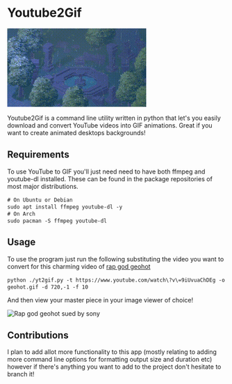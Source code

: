 # Youtube2Gif

![Aesthetic Pixel Rain](rain.gif)

Youtube2Gif is a command line utility written in python that let's you easily download and convert YouTube videos into GIF animations.
Great if you want to create animated desktops backgrounds!

## Requirements

To use YouTube to GIF you'll just need need to have both ffmpeg and youtube-dl installed. 
These can be found in the package repositories of most major distributions.
```
# On Ubuntu or Debian 
sudo apt install ffmpeg youtube-dl -y
# On Arch
sudo pacman -S ffmpeg youtube-dl
```

## Usage

To use the program just run the following substituting the video you want to convert for this charming video of [rap god geohot](https://www.youtube.com/watch?v=9iUvuaChDEg)

```
python ./yt2gif.py -t https://www.youtube.com/watch\?v\=9iUvuaChDEg -o geohot.gif -d 720,-1 -f 10
```

And then view your master piece in your image viewer of choice!

![Rap god geohot sued by sony](./geohot.gif)

## Contributions

I plan to add allot more functionality to this app (mostly relating to adding more command line options for formatting output size and duration etc) however if there's anything you want to add to the project don't hesitate to branch it!
